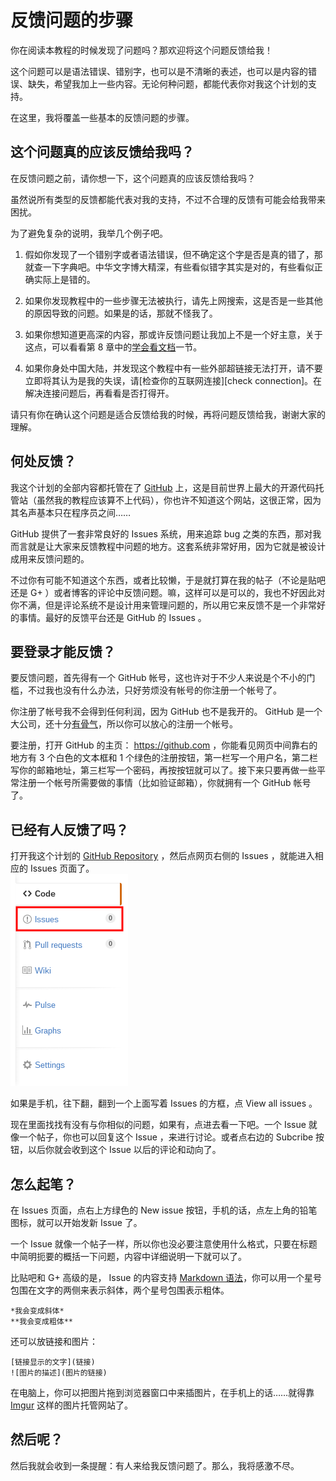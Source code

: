 # 反馈问题的步骤

你在阅读本教程的时候发现了问题吗？那欢迎将这个问题反馈给我！

这个问题可以是语法错误、错别字，也可以是不清晰的表述，也可以是内容的错误、缺失，希望我加上一些内容。无论何种问题，都能代表你对我这个计划的支持。

在这里，我将覆盖一些基本的反馈问题的步骤。

## 这个问题真的应该反馈给我吗？

在反馈问题之前，请你想一下，这个问题真的应该反馈给我吗？

虽然说所有类型的反馈都能代表对我的支持，不过不合理的反馈有可能会给我带来困扰。

为了避免复杂的说明，我举几个例子吧。

1.	假如你发现了一个错别字或者语法错误，但不确定这个字是否是真的错了，那就查一下字典吧。中华文字博大精深，有些看似错字其实是对的，有些看似正确实际上是错的。

2.	如果你发现教程中的一些步骤无法被执行，请先上网搜索，这是否是一些其他的原因导致的问题。如果是的话，那就不怪我了。

3.	如果你想知道更高深的内容，那或许反馈问题让我加上不是一个好主意，关于这点，可以看看第 8 章中的[学会看文档](08-differente-encoders-special-options.md#learn-to-look-document)一节。

4.	如果你身处中国大陆，并发现这个教程中有一些外部超链接无法打开，请不要立即将其认为是我的失误，请[检查你的互联网连接][check connection]。在解决连接问题后，再看看是否打得开。

请只有你在确认这个问题是适合反馈给我的时候，再将问题反馈给我，谢谢大家的理解。

## 何处反馈？

我这个计划的全部内容都托管在了 [GitHub](https://github.com) 上，这是目前世界上最大的开源代码托管站（虽然我的教程应该算不上代码），你也许不知道这个网站，这很正常，因为其名声基本只在程序员之间……

GitHub 提供了一套非常良好的 Issues 系统，用来追踪 bug 之类的东西，那对我而言就是让大家来反馈教程中问题的地方。这套系统非常好用，因为它就是被设计成用来反馈问题的。

不过你有可能不知道这个东西，或者比较懒，于是就打算在我的帖子（不论是贴吧还是 G+ ）或者博客的评论中反馈问题。嘛，这样可以是可以的，我也不好因此对你不满，但是评论系统不是设计用来管理问题的，所以用它来反馈不是一个非常好的事情。最好的反馈平台还是 GitHub 的 Issues 。

## 要登录才能反馈？

要反馈问题，首先得有一个 GitHub 帐号，这也许对于不少人来说是个不小的门槛，不过我也没有什么办法，只好劳烦没有帐号的你注册一个帐号了。

你注册了帐号我不会得到任何利润，因为 GitHub 也不是我开的。 GitHub 是一个大公司，还十分[有骨气](https://program-think.blogspot.com/2015/03/weekly-share-82.html?q=github&scope=all)，所以你可以放心的注册一个帐号。

要注册，打开 GitHub 的主页： <https://github.com> ，你能看见网页中间靠右的地方有 3 个白色的文本框和 1 个绿色的注册按钮，第一栏写一个用户名，第二栏写你的邮箱地址，第三栏写一个密码，再按按钮就可以了。接下来只要再做一些平常注册一个帐号所需要做的事情（比如验证邮箱），你就拥有一个 GitHub 帐号了。

## 已经有人反馈了吗？

打开我这个计划的 [GitHub Repository][repo] ，然后点网页右侧的 Issues ，就能进入相应的 Issues 页面了。  
![右侧面板中的 Issues 按钮](repo-panel.png)

如果是手机，往下翻，翻到一个上面写着 Issues 的方框，点 View all issues 。

现在里面找找有没有与你相似的问题，如果有，点进去看一下吧。一个 Issue 就像一个帖子，你也可以回复这个 Issue ，来进行讨论。或者点右边的 Subcribe 按钮，以后你就会收到这个 Issue 以后的评论和动向了。

## 怎么起笔？

在 Issues 页面，点右上方绿色的 New issue 按钮，手机的话，点左上角的铅笔图标，就可以开始发新 Issue 了。

一个 Issue 就像一个帖子一样，所以你也没必要注意使用什么格式，只要在标题中简明扼要的概括一下问题，内容中详细说明一下就可以了。

比贴吧和 G+ 高级的是， Issue 的内容支持 [Markdown 语法](http://wowubuntu.com/markdown/)，你可以用一个星号包围在文字的两侧来表示斜体，两个星号包围表示粗体。

	*我会变成斜体*
	**我会变成粗体**

还可以放链接和图片：

	[链接显示的文字](链接)
	![图片的描述](图片的链接)

在电脑上，你可以把图片拖到浏览器窗口中来插图片，在手机上的话……就得靠 [Imgur](https://imgur.com) 这样的图片托管网站了。

## 然后呢？

然后我就会收到一条提醒：有人来给我反馈问题了。那么，我将感激不尽。

[repo]: https://github.com/FiveYellowMice/how-to-convert-videos-with-ffmpeg-zh
